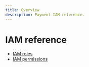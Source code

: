 ```yaml
---
title: Overview
description: Payment IAM reference.
---
```


# IAM reference

- [IAM roles](/payment/docs/reference/iam/roles)
- [IAM permissions](/payment/docs/reference/iam/permissions)
